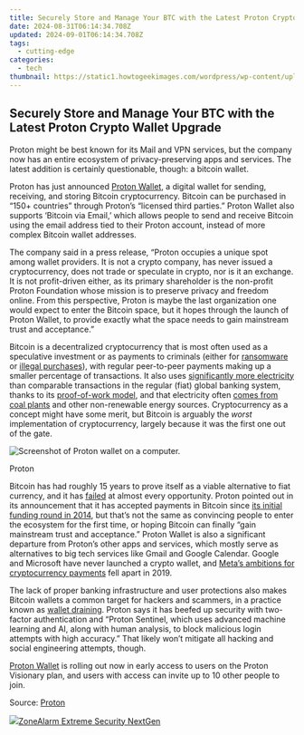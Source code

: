 ```yaml
---
title: Securely Store and Manage Your BTC with the Latest Proton Crypto Wallet Upgrade
date: 2024-08-31T06:14:34.708Z
updated: 2024-09-01T06:14:34.708Z
tags:
  - cutting-edge
categories:
  - tech
thumbnail: https://static1.howtogeekimages.com/wordpress/wp-content/uploads/2024/07/proton-1.jpg
---
```


## Securely Store and Manage Your BTC with the Latest Proton Crypto Wallet Upgrade

Proton might be best known for its Mail and VPN services, but the company now has an entire ecosystem of privacy-preserving apps and services. The latest addition is certainly questionable, though: a bitcoin wallet.

 Proton has just announced [Proton Wallet](https://www.anrdoezrs.net/links/3607085/type/dlg/sid/UUhtgUeUpU2004351/https://proton.me/wallet), a digital wallet for sending, receiving, and storing Bitcoin cryptocurrency. Bitcoin can be purchased in “150+ countries” through Proton’s “licensed third parties.” Proton Wallet also supports ‘Bitcoin via Email,’ which allows people to send and receive Bitcoin using the email address tied to their Proton account, instead of more complex Bitcoin wallet addresses.

 The company said in a press release, “Proton occupies a unique spot among wallet providers. It is not a crypto company, has never issued a cryptocurrency, does not trade or speculate in crypto, nor is it an exchange. It is not profit-driven either, as its primary shareholder is the non-profit Proton Foundation whose mission is to preserve privacy and freedom online. From this perspective, Proton is maybe the last organization one would expect to enter the Bitcoin space, but it hopes through the launch of Proton Wallet, to provide exactly what the space needs to gain mainstream trust and acceptance.”

 Bitcoin is a decentralized cryptocurrency that is most often used as a speculative investment or as payments to criminals (either for [ransomware](https://www.npr.org/2021/06/10/1004874311/how-bitcoin-has-fueled-ransomware-attacks) or [illegal purchases](https://en.wikipedia.org/wiki/Silk%5FRoad%5F%28marketplace%29)), with regular peer-to-peer payments making up a smaller percentage of transactions. It also uses [significantly more electricity](https://www.bbc.com/news/technology-56012952) than comparable transactions in the regular (fiat) global banking system, thanks to its [proof-of-work model](https://en.wikipedia.org/wiki/Proof%5Fof%5Fwork), and that electricity often [comes from coal plants](https://arstechnica.com/tech-policy/2021/09/old-coal-plant-is-now-mining-bitcoin-for-a-utility-company/) and other non-renewable energy sources. Cryptocurrency as a concept might have some merit, but Bitcoin is arguably the _worst_ implementation of cryptocurrency, largely because it was the first one out of the gate.

![Screenshot of Proton wallet on a computer.](https://static1.howtogeekimages.com/wordpress/wp-content/uploads/2024/07/proton-wallet-pr-3.png) 

Proton

 Bitcoin has had roughly 15 years to prove itself as a viable alternative to fiat currency, and it has [failed](https://fortune.com/2022/01/19/el-salvador-bitcoin-economy-distressed-debt/) at almost every opportunity. Proton pointed out in its announcement that it has accepted payments in Bitcoin since [its initial funding round in 2014](https://www.anrdoezrs.net/links/3607085/type/dlg/sid/UUhtgUeUpU2004351/https://proton.me/blog/paypal-freezes-protonmail-campaign-funds), but that’s not the same as convincing people to enter the ecosystem for the first time, or hoping Bitcoin can finally “gain mainstream trust and acceptance.” Proton Wallet is also a significant departure from Proton’s other apps and services, which mostly serve as alternatives to big tech services like Gmail and Google Calendar. Google and Microsoft have never launched a crypto wallet, and [Meta’s ambitions for cryptocurrency payments](https://en.wikipedia.org/wiki/Diem%5F%28digital%5Fcurrency%29) fell apart in 2019.

 The lack of proper banking infrastructure and user protections also makes Bitcoin wallets a common target for hackers and scammers, in a practice known as [wallet draining](https://www.web3isgoinggreat.com/?theme=hack). Proton says it has beefed up security with two-factor authentication and “Proton Sentinel, which uses advanced machine learning and AI, along with human analysis, to block malicious login attempts with high accuracy.” That likely won’t mitigate all hacking and social engineering attempts, though.

[Proton Wallet](https://www.anrdoezrs.net/links/3607085/type/dlg/sid/UUhtgUeUpU2004351/https://proton.me/wallet) is rolling out now in early access to users on the Proton Visionary plan, and users with access can invite up to 10 other people to join.

 Source: [Proton](https://www.anrdoezrs.net/links/3607085/type/dlg/sid/UUhtgUeUpU2004351/https://proton.me/blog/proton-wallet-launch)

<ins class="adsbygoogle"
     style="display:block"
     data-ad-format="autorelaxed"
     data-ad-client="ca-pub-7571918770474297"
     data-ad-slot="1223367746"></ins>



<ins class="adsbygoogle"
     style="display:block"
     data-ad-client="ca-pub-7571918770474297"
     data-ad-slot="8358498916"
     data-ad-format="auto"
     data-full-width-responsive="true"></ins>



<!-- affiliate ads begin -->
<a href="https://estore.zonealarm.com/order/checkout.php?PRODS=36245101&QTY=1&AFFILIATE=108875&CART=1"><img src="https://sc1.checkpoint.com/sc1/za/images/boxes/zang_box_trust.png" border="0">ZoneAlarm Extreme Security NextGen</a>
<!-- affiliate ads end -->